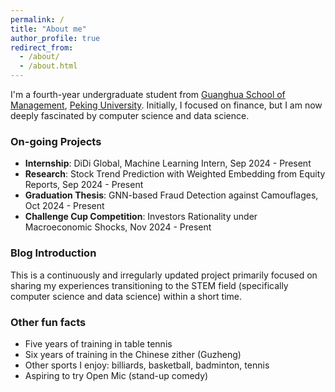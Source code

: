 ```yaml
---
permalink: /
title: "About me"
author_profile: true
redirect_from: 
  - /about/
  - /about.html
---
```


I'm a fourth-year undergraduate student from [Guanghua School of Management](https://www.gsm.pku.edu.cn/), [Peking University](https://www.pku.edu.cn/). Initially, I focused on finance, but I am now deeply fascinated by computer science and data science.

### On-going Projects
* **Internship**: DiDi Global, Machine Learning Intern, Sep 2024 - Present
* **Research**: Stock Trend Prediction with Weighted Embedding from Equity Reports, Sep 2024 - Present
* **Graduation Thesis**: GNN-based Fraud Detection against Camouflages, Oct 2024 - Present
* **Challenge Cup Competition**: Investors Rationality under Macroeconomic Shocks, Nov 2024 - Present

### Blog Introduction
This is a continuously and irregularly updated project primarily focused on sharing my experiences transitioning to the STEM field (specifically computer science and data science) within a short time.

### Other fun facts
* Five years of training in table tennis
* Six years of training in the Chinese zither (Guzheng)
* Other sports I enjoy: billiards, basketball, badminton, tennis
* Aspiring to try Open Mic (stand-up comedy)


